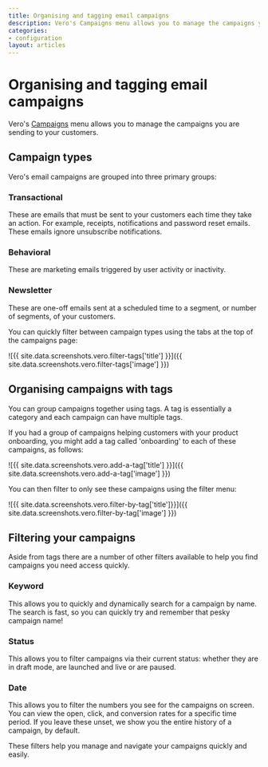 ```yaml
---
title: Organising and tagging email campaigns
description: Vero's Campaigns menu allows you to manage the campaigns you are sending to your customers.
categories:
- configuration
layout: articles
---
```


# Organising and tagging email campaigns

Vero's [Campaigns](https://app.getvero.com/campaigns) menu allows you to manage the campaigns you are sending to your customers.

## Campaign types

Vero's email campaigns are grouped into three primary groups:

### Transactional

These are emails that must be sent to your customers each time they take an action. For example, receipts, notifications and password reset emails. These emails ignore unsubscribe notifications.


### Behavioral

These are marketing emails triggered by user activity or inactivity.


### Newsletter

These are one-off emails sent at a scheduled time to a segment, or number of segments, of your customers.

You can quickly filter between campaign types using the tabs at the top of the campaigns page:

![{{ site.data.screenshots.vero.filter-tags['title'] }}]({{ site.data.screenshots.vero.filter-tags['image'] }})

## Organising campaigns with tags

You can group campaigns together using tags. A tag is essentially a category and each campaign can have multiple tags.

If you had a group of campaigns helping customers with your product onboarding, you might add a tag called 'onboarding' to each of these campaigns, as follows:

![{{ site.data.screenshots.vero.add-a-tag['title'] }}]({{ site.data.screenshots.vero.add-a-tag['image'] }})

You can then filter to only see these campaigns using the filter menu:

![{{ site.data.screenshots.vero.filter-by-tag['title']}}]({{ site.data.screenshots.vero.filter-by-tag['image'] }})

## Filtering your campaigns

Aside from tags there are a number of other filters available to help you find campaigns you need access quickly.

### Keyword

This allows you to quickly and dynamically search for a campaign by name. The search is fast, so you can quickly try and remember that pesky campaign name!


### Status

This allows you to filter campaigns via their current status: whether they are in draft mode, are launched and live or are paused.


### Date

This allows you to filter the numbers you see for the campaigns on screen. You can view the open, click, and conversion rates for a specific time period. If you leave these unset, we show you the entire history of a campaign, by default.

These filters help you manage and navigate your campaigns quickly and easily.